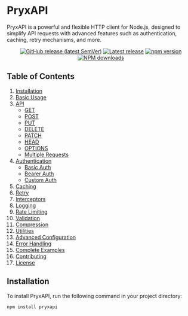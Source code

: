 # PryxAPI

PryxAPI is a powerful and flexible HTTP client for Node.js, designed to simplify API requests with advanced features such as authentication, caching, retry mechanisms, and more.

  <div align="center">
  <p>
    <a href="https://github.com/matteotorna/pryxapi/releases/latest">
  <img src="https://img.shields.io/github/v/release/matteotorna/r6-info.js?style=for-the-badge" alt="GitHub release (latest SemVer)" /></a>
    <a href="https://github.com/matteotorna/r6-info.js/releases/latest">
    <img src="https://img.shields.io/github/release-date/matteotorna/r6-info.js?label=latest%20release&style=for-the-badge" alt="Latest release" /></a>
   <a href="https://www.npmjs.com/package/r6-info.js"><img src="https://img.shields.io/npm/v/r6-info.js.svg?logo=npm&style=for-the-badge" alt="npm version" /></a>
    <a href="https://www.npmjs.com/package/r6-info.js"><img src="https://img.shields.io/npm/dt/r6-info.js.svg?style=for-the-badge" alt="NPM downloads" /></a>
  </p>
</div>

## Table of Contents

1. [Installation](#installation)
2. [Basic Usage](#basic-usage)
3. [API](#api)
   - [GET](#get)
   - [POST](#post)
   - [PUT](#put)
   - [DELETE](#delete)
   - [PATCH](#patch)
   - [HEAD](#head)
   - [OPTIONS](#options)
   - [Multiple Requests](#multiple-requests)
4. [Authentication](#authentication)
   - [Basic Auth](#basic-auth)
   - [Bearer Auth](#bearer-auth)
   - [Custom Auth](#custom-auth)
5. [Caching](#caching)
6. [Retry](#retry)
7. [Interceptors](#interceptors)
8. [Logging](#logging)
9. [Rate Limiting](#rate-limiting)
10. [Validation](#validation)
11. [Compression](#compression)
12. [Utilities](#utilities)
13. [Advanced Configuration](#advanced-configuration)
14. [Error Handling](#error-handling)
15. [Complete Examples](#complete-examples)
16. [Contributing](#contributing)
17. [License](#license)

## Installation

To install PryxAPI, run the following command in your project directory:

```bash
npm install pryxapi